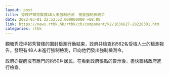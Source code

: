 ```yaml
---
layout: post
title: 秀茂坪邨秀賢樓48人未強制檢測　被發強制檢測令
date: 2022-03-01 22:53:52.000000000 +08:00
link: https://news.rthk.hk/rthk/ch/component/k2/1636627-20220301.htm
categories: rthk
---
```


觀塘秀茂坪邨秀賢樓的圍封檢測行動結束，政府共檢查約562名受檢人士的檢測報告，發現有48人未進行強制檢測，已向他們發出強制檢測令。

政府亦提醒沒有應門的約50戶居民，在看到政府張貼的告示後，盡快聯絡政府進行檢查。

